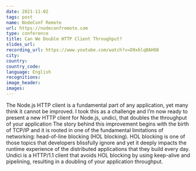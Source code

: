 ```yaml
---
date: 2021-11-02
tags: post
name: NodeConf Remote
url: https://nodeconfremote.com
type: conference
title: Can We Double HTTP Client Throughput?
slides_url:
recording_url: https://www.youtube.com/watch?v=D9xblqBAHO8
city: 
country: 
country_code: 
language: English
recognitions:
image_header:
images:
---
```


The Node.js HTTP client is a fundamental part of any application, yet many think it cannot be improved. I took this as a challenge and I’m now ready to present a new HTTP client for Node.js, undici, that doubles the throughput of your application
The story behind this improvement begins with the birth of TCP/IP and it is rooted in one of the fundamental limitations of networking: head-of-line blocking (HOL blocking). HOL blocking is one of those topics that developers blissfully ignore and yet it deeply impacts the runtime experience of the distributed applications that they build every day. Undici is a HTTP/1.1 client that avoids HOL blocking by using keep-alive and pipelining, resulting in a doubling of your application throughput.

